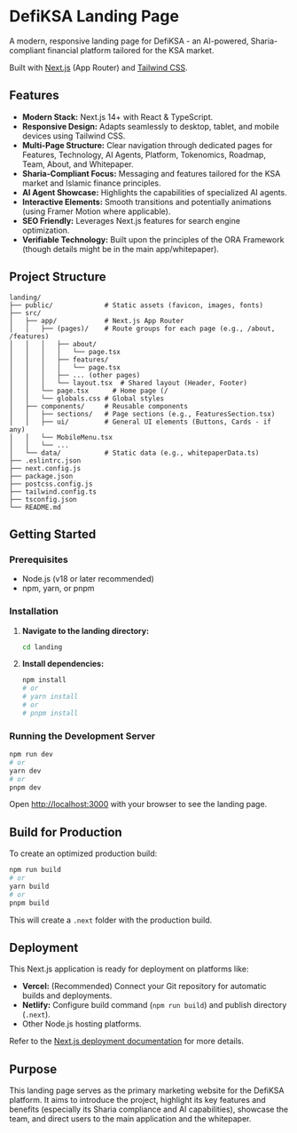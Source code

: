 # DefiKSA Landing Page

A modern, responsive landing page for DefiKSA - an AI-powered, Sharia-compliant financial platform tailored for the KSA market.

Built with [Next.js](https://nextjs.org/) (App Router) and [Tailwind CSS](https://tailwindcss.com/).

## Features

- **Modern Stack:** Next.js 14+ with React & TypeScript.
- **Responsive Design:** Adapts seamlessly to desktop, tablet, and mobile devices using Tailwind CSS.
- **Multi-Page Structure:** Clear navigation through dedicated pages for Features, Technology, AI Agents, Platform, Tokenomics, Roadmap, Team, About, and Whitepaper.
- **Sharia-Compliant Focus:** Messaging and features tailored for the KSA market and Islamic finance principles.
- **AI Agent Showcase:** Highlights the capabilities of specialized AI agents.
- **Interactive Elements:** Smooth transitions and potentially animations (using Framer Motion where applicable).
- **SEO Friendly:** Leverages Next.js features for search engine optimization.
- **Verifiable Technology:** Built upon the principles of the ORA Framework (though details might be in the main app/whitepaper).

## Project Structure

```
landing/
├── public/             # Static assets (favicon, images, fonts)
├── src/
│   ├── app/            # Next.js App Router
│   │   ├── (pages)/    # Route groups for each page (e.g., /about, /features)
│   │   │   ├── about/
│   │   │   │   └── page.tsx
│   │   │   ├── features/
│   │   │   │   └── page.tsx
│   │   │   ├── ... (other pages)
│   │   │   └── layout.tsx  # Shared layout (Header, Footer)
│   │   └── page.tsx      # Home page (/
│   │   └── globals.css # Global styles
│   ├── components/     # Reusable components
│   │   ├── sections/   # Page sections (e.g., FeaturesSection.tsx)
│   │   ├── ui/         # General UI elements (Buttons, Cards - if any)
│   │   └── MobileMenu.tsx
│   │   └── ...
│   └── data/           # Static data (e.g., whitepaperData.ts)
├── .eslintrc.json
├── next.config.js
├── package.json
├── postcss.config.js
├── tailwind.config.ts
├── tsconfig.json
└── README.md
```

## Getting Started

### Prerequisites

- Node.js (v18 or later recommended)
- npm, yarn, or pnpm

### Installation

1.  **Navigate to the landing directory:**
    ```bash
    cd landing
    ```
2.  **Install dependencies:**
    ```bash
    npm install
    # or
    # yarn install
    # or
    # pnpm install
    ```

### Running the Development Server

```bash
npm run dev
# or
yarn dev
# or
pnpm dev
```

Open [http://localhost:3000](http://localhost:3000) with your browser to see the landing page.

## Build for Production

To create an optimized production build:

```bash
npm run build
# or
yarn build
# or
pnpm build
```

This will create a `.next` folder with the production build.

## Deployment

This Next.js application is ready for deployment on platforms like:

- **Vercel:** (Recommended) Connect your Git repository for automatic builds and deployments.
- **Netlify:** Configure build command (`npm run build`) and publish directory (`.next`).
- Other Node.js hosting platforms.

Refer to the [Next.js deployment documentation](https://nextjs.org/docs/app/building-your-application/deploying) for more details.

## Purpose

This landing page serves as the primary marketing website for the DefiKSA platform. It aims to introduce the project, highlight its key features and benefits (especially its Sharia compliance and AI capabilities), showcase the team, and direct users to the main application and the whitepaper.
